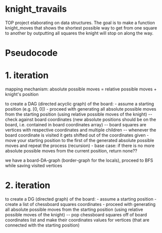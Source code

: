 # knight_travails
TOP project elaborating on data structures. The goal is to make a function knight_moves that shows the shortest possible way to get from one square to another by outputting all squares the knight will stop on along the way.

# Pseudocode 

# 1. iteration
  mapping mechanism: absolute possible moves = relative possible moves + knight's position

  to create a DAG (directed acyclic graph) of the board: 
    - assume a starting position (e.g. [0, 0])
    - proceed with generating all absolute possible moves from the starting position (using relative possible moves of the knight)
      -- check against board coordinates (new absolute positions should be on the board, i.e. contained in board coordinates array)
      -- board squares are vertices with respective coordinates and multiple children
      -- whenever the board coordinate is visited it gets shifted out of the coordinates given
    - move your starting position to the first of the generated absolute possible moves and repeat the process (recursion)
    - base case: if there is no more absolute possible moves from the current position, return none??

  we have a board-DA-graph (border-graph for the locals), proceed to BFS while saving visited vertices 
# 2. iteration
  to create a DG (directed graph) of the board:
    - assume a starting position
    - create a list of chessboard squares coordinates
    - proceed with generating all absolute possible moves from the starting position (using relative possible moves of the knight)
      -- pop chessboard squares off of board coordinates list and make their coordinates values for vertices (that are connected with the starting position)
